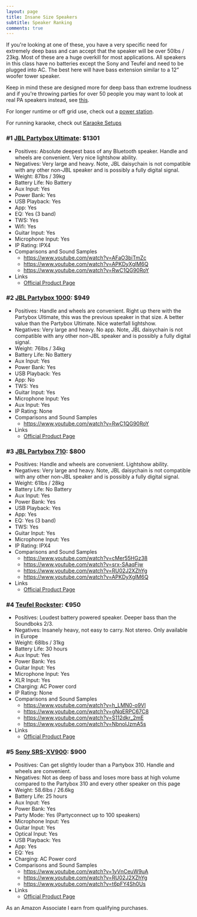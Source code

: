 ```yaml
---
layout: page
title: Insane Size Speakers
subtitle: Speaker Ranking
comments: true
---
```


If you're looking at one of these, you have a very specific need for extremely deep bass and can accept that the speaker will be over 50lbs / 23kg. Most of these are a huge overkill for most applications. All speakers in this class have no batteries except the Sony and Teufel and need to be plugged into AC. The best here will have bass extension similar to a 12” woofer tower speaker.

Keep in mind these are designed more for deep bass than extreme loudness and if you're throwing parties for over 50 people you may want to look at real PA speakers instead, see [this](/portable-party-speakers/).

For longer runtime or off grid use, check out a [power station](/portable-power-stations/).

For running karaoke, check out [Karaoke Setups](/karaoke-setups/)

### #1 [JBL Partybox Ultimate](https://www.amazon.com/JBL-Partybox-Ultimate-Connectivity-Slashproof/dp/B0CFZMKYXH/ref=sr_1_3?&_encoding=UTF8&tag=rankingspea01-20&linkCode=ur2&linkId=5d6ef5cb2de9adba94b491ab60da98ac&camp=1789&creative=9325): $1301

- Positives: Absolute deepest bass of any Bluetooth speaker. Handle and wheels are convenient. Very nice lightshow ability.
- Negatives: Very large and heavy. Note, JBL daisychain is not compatible with any other non-JBL speaker and is possibly a fully digital signal.
- Weight: 87lbs / 39kg
- Battery Life: No Battery
- Aux Input: Yes
- Power Bank: Yes
- USB Playback: Yes
- App: Yes
- EQ: Yes (3 band)
- TWS: Yes
- Wifi: Yes
- Guitar Input: Yes
- Microphone Input: Yes
- IP Rating: IPX4
- Comparisons and Sound Samples
    - <https://www.youtube.com/watch?v=AFaO3biTmZc>
    - <https://www.youtube.com/watch?v=APKDyXgIM6Q>
    - <https://www.youtube.com/watch?v=RwC1QG90RoY>
- Links
    - [Official Product Page](https://www.jbl.com/partybox-speakers/PARTYBOX-ULTIMATE.html)

### #2 [JBL Partybox 1000](https://www.amazon.com/JBL-PartyBox-Premium-Wireless-Bluetooth/dp/B07TJXHG14/ref=sr_1_1_sspa?&_encoding=UTF8&tag=rankingspea01-20&linkCode=ur2&linkId=990faa7b551b1ceecc2ddda2bccc7c2f&camp=1789&creative=9325): $949

- Positives: Handle and wheels are convenient. Right up there with the Partybox Ultimate, this was the previous speaker in that size. A better value than the Partybox Ultimate. Nice waterfall lightshow.
- Negatives:  Very large and heavy. No app. Note, JBL daisychain is not compatible with any other non-JBL speaker and is possibly a fully digital signal.
- Weight: 76lbs / 34kg
- Battery Life: No Battery
- Aux Input: Yes
- Power Bank: Yes
- USB Playback: Yes
- App: No
- TWS: Yes
- Guitar Input: Yes
- Microphone Input: Yes
- Aux Input: Yes
- IP Rating: None
- Comparisons and Sound Samples
    - <https://www.youtube.com/watch?v=RwC1QG90RoY>
- Links
    - [Official Product Page](https://www.jbl.com/party-speakers/JBLPARTYBOX1000.html)

### #3 [JBL Partybox 710](https://www.amazon.com/JBL-PartyBox-710-Built-connectivity/dp/B09CW9WXML/ref=sr_1_3?&_encoding=UTF8&tag=rankingspea01-20&linkCode=ur2&linkId=acdd7f31b8c495f5a2bba5f5eb60a834&camp=1789&creative=9325): $800

- Positives: Handle and wheels are convenient. Lightshow ability.
- Negatives: Very large and heavy. Note, JBL daisychain is not compatible with any other non-JBL speaker and is possibly a fully digital signal.
- Weight: 61lbs / 28kg
- Battery Life: No Battery
- Aux Input: Yes
- Power Bank: Yes
- USB Playback: Yes
- App: Yes
- EQ: Yes (3 band)
- TWS: Yes
- Guitar Input: Yes
- Microphone Input: Yes
- IP Rating: IPX4
- Comparisons and Sound Samples
    - <https://www.youtube.com/watch?v=cMer55HGz38>
    - <https://www.youtube.com/watch?v=srx-SAaqFjw>
    - <https://www.youtube.com/watch?v=RU02J2XZhYg>
    - <https://www.youtube.com/watch?v=APKDyXgIM6Q>
- Links
    - [Official Product Page](https://www.jbl.com/party-speakers/PARTYBOX-710-.html)

### #4 [Teufel Rockster](https://lu.teufelaudio.com/rockster-105575000): €950

- Positives: Loudest battery powered speaker. Deeper bass than the Soundboks 2/3.
- Negatives: Insanely heavy, not easy to carry. Not stereo. Only available in Europe
- Weight: 68lbs / 31kg
- Battery Life: 30 hours
- Aux Input: Yes
- Power Bank: Yes
- Guitar Input: Yes
- Microphone Input: Yes
- XLR Input: Yes
- Charging: AC Power cord
- IP Rating: None
- Comparisons and Sound Samples
    - <https://www.youtube.com/watch?v=h_LMN0-o9VI>
    - <https://www.youtube.com/watch?v=gNqERPC67C8>
    - <https://www.youtube.com/watch?v=S112dkr_2mE>
    - <https://www.youtube.com/watch?v=NbnolJzmA5s>
- Links
    - [Official Product Page](https://lu.teufelaudio.com/rockster-105575000)

### #5 [Sony SRS-XV900](https://www.amazon.com/Sony-Portable-Bluetooth-Karaoke-Party-Speaker-Hour-Battery-Omnidirectional-Sound/dp/B0BDTFDB1M/ref=sr_1_fkmr0_1?&_encoding=UTF8&tag=rankingspea01-20&linkCode=ur2&linkId=6fe34568e0316851b8b27309bdbe3fd6&camp=1789&creative=9325): $900

- Positives: Can get slightly louder than a Partybox 310. Handle and wheels are convenient.
- Negatives: Not as deep of bass and loses more bass at high volume compared to the Partybox 310 and every other speaker on this page
- Weight: 58.6lbs / 26.6kg
- Battery Life: 25 hours
- Aux Input: Yes
- Power Bank: Yes
- Party Mode: Yes (Partyconnect up to 100 speakers)
- Microphone Input: Yes
- Guitar Input: Yes
- Optical Input: Yes
- USB Playback: Yes
- App: Yes
- EQ: Yes
- Charging: AC Power cord
- Comparisons and Sound Samples
    - <https://www.youtube.com/watch?v=1yVnCeuW9uA>
    - <https://www.youtube.com/watch?v=RU02J2XZhYg>
    - <https://www.youtube.com/watch?v=t6pFY4Sh0Us>
- Links
    - [Official Product Page](https://electronics.sony.com/audio/speakers/all-speakers/p/srsxv900)

As an Amazon Associate I earn from qualifying purchases.
